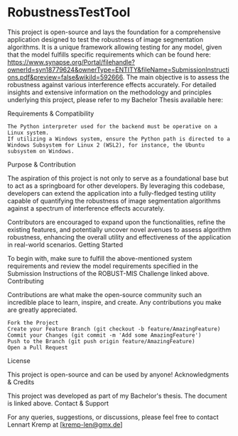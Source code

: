 # RobustnessTestTool


This project is open-source and lays the foundation for a comprehensive application designed to test the robustness of image segmentation algorithms. It is a unique framework allowing testing for any model, given that the model fulfills specific requirements which can be found here: https://www.synapse.org/Portal/filehandle?ownerId=syn18779624&ownerType=ENTITY&fileName=SubmissionInstructions.pdf&preview=false&wikiId=592666. The main objective is to assess the robustness against various interference effects accurately. For detailed insights and extensive information on the methodology and principles underlying this project, please refer to my Bachelor Thesis available here:

Requirements & Compatibility

    The Python interpreter used for the backend must be operative on a Linux system.
    If utilizing a Windows system, ensure the Python path is directed to a Windows Subsystem for Linux 2 (WSL2), for instance, the Ubuntu subsystem on Windows.

Purpose & Contribution

The aspiration of this project is not only to serve as a foundational base but to act as a springboard for other developers. By leveraging this codebase, developers can extend the application into a fully-fledged testing utility capable of quantifying the robustness of image segmentation algorithms against a spectrum of interference effects accurately.

Contributors are encouraged to expand upon the functionalities, refine the existing features, and potentially uncover novel avenues to assess algorithm robustness, enhancing the overall utility and effectiveness of the application in real-world scenarios.
Getting Started

To begin with, make sure to fulfill the above-mentioned system requirements and review the model requirements specified in the Submission Instructions of the ROBUST-MIS Challenge linked above. 
Contributing

Contributions are what make the open-source community such an incredible place to learn, inspire, and create. Any contributions you make are greatly appreciated.

    Fork the Project
    Create your Feature Branch (git checkout -b feature/AmazingFeature)
    Commit your Changes (git commit -m 'Add some AmazingFeature')
    Push to the Branch (git push origin feature/AmazingFeature)
    Open a Pull Request

License

This project is open-source and can be used by anyone!
Acknowledgments & Credits

This project was developed as part of my Bachelor's thesis. The document is linked above.
Contact & Support

For any queries, suggestions, or discussions, please feel free to contact Lennart Kremp at [kremp-len@gmx.de]
